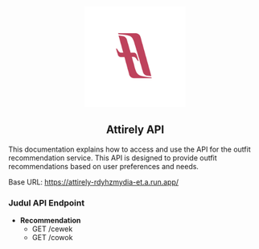 <p align="center">
  <img src="image/Frame%202.png" alt="Logo" width="200"/>
</p>

<h2 align="center">Attirely API</h2>

This documentation explains how to access and use the API for the outfit recommendation service. This API is designed to provide outfit recommendations based on user preferences and needs.

Base URL: https://attirely-rdyhzmydia-et.a.run.app/

### Judul API Endpoint

- **Recommendation**
  - GET /cewek
  - GET /cowok

